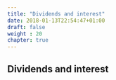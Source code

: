 ```yaml
---
title: "Dividends and interest"
date: 2018-01-13T22:54:47+01:00
draft: false
weight : 20
chapter: true
---
```

## Dividends and interest
